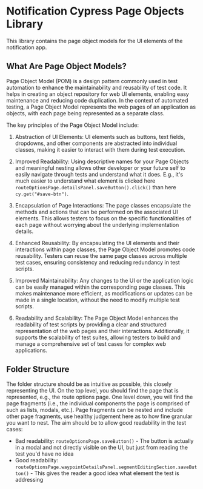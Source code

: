 # Notification Cypress Page Objects Library
This library contains the page object models for the UI elements of the notification app.

## What Are Page Object Models?
Page Object Model (POM) is a design pattern commonly used in test automation to enhance the maintainability and reusability of test code.
It helps in creating an object repository for web UI elements, enabling easy maintenance and reducing code duplication.
In the context of automated testing, a Page Object Model represents the web pages of an application as objects, with each page being represented as a separate class.

The key principles of the Page Object Model include:

1. Abstraction of UI Elements: UI elements such as buttons, text fields, dropdowns, and other components are abstracted into individual classes, making it easier to interact with them during test execution.

1. Improved Readability: Using descriptive names for your Page Objects and meaningful nesting allows other developer or your future self to easily navigate through tests and understand what it does. E.g., it's much easier to understand what element is clicked here `routeOptionsPage.detailsPanel.saveButton().click()` than here `cy.get("#save-btn")`.

1. Encapsulation of Page Interactions: The page classes encapsulate the methods and actions that can be performed on the associated UI elements. This allows testers to focus on the specific functionalities of each page without worrying about the underlying implementation details.

1. Enhanced Reusability: By encapsulating the UI elements and their interactions within page classes, the Page Object Model promotes code reusability. Testers can reuse the same page classes across multiple test cases, ensuring consistency and reducing redundancy in test scripts.

1. Improved Maintainability: Any changes to the UI or the application logic can be easily managed within the corresponding page classes. This makes maintenance more efficient, as modifications or updates can be made in a single location, without the need to modify multiple test scripts.

1. Readability and Scalability: The Page Object Model enhances the readability of test scripts by providing a clear and structured representation of the web pages and their interactions. Additionally, it supports the scalability of test suites, allowing testers to build and manage a comprehensive set of test cases for complex web applications.

## Folder Structure
The folder structure should be as intuitive as possible, this closely representing the UI.
On the top level, you should find the page that is represented, e.g., the route options page.
One level down, you will find the page fragments (i.e., the individual components the page is comprised of such as lists, modals, etc.).
Page fragments can be nested and include other page fragments, use healthy judgement here as to how fine granular you want to nest.
The aim should be to allow good readability in the test cases:
- Bad readability: `routeOptionsPage.saveButton()` - The button is actually in a modal and not directly visible on the UI, but just from reading the test you'd have no idea
- Good readability: `routeOptionsPage.waypointDetailsPanel.segmentEditingSection.saveButton()` - This gives the reader a good idea what element the test is addressing
